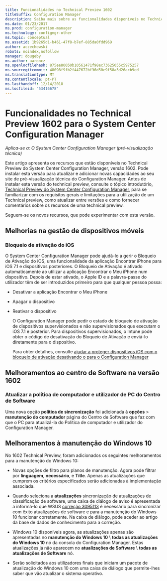 ```yaml
---
title: Funcionalidades no Technical Preview 1602
titleSuffix: Configuration Manager
description: Saiba mais sobre as funcionalidades disponíveis no Technical Preview do System Center Configuration Manager, versão 1602.
ms.date: 01/23/2017
ms.prod: configuration-manager
ms.technology: configmgr-other
ms.topic: conceptual
ms.assetid: 1b9265d1-b461-47f8-b7ef-885da0fdd969
author: aczechowski
robots: noindex,nofollow
manager: dougeby
ms.author: aaroncz
ms.openlocfilehash: 875ee80050b10561471f98ec73625055c5975257
ms.sourcegitcommit: 48098f9fb2f447672bf36d50c9f58a3d26acb9ed
ms.translationtype: MT
ms.contentlocale: pt-PT
ms.lasthandoff: 12/14/2018
ms.locfileid: "53416678"
---
```

# <a name="capabilities-in-technical-preview-1602-for-system-center-configuration-manager"></a>Funcionalidades no Technical Preview 1602 para o System Center Configuration Manager

*Aplica-se a: O System Center Configuration Manager (pré-visualização técnica)*

Este artigo apresenta os recursos que estão disponíveis no Technical Preview do System Center Configuration Manager, versão 1602. Pode instalar esta versão para atualizar e adicionar novas capacidades ao seu site de pré-visualização técnica do Configuration Manager. Antes de instalar esta versão do technical preview, consulte o tópico introdutório, [Technical Preview do System Center Configuration Manager](../../core/get-started/technical-preview.md), para se familiarizar com os requisitos gerais e limitações para a utilização de um Technical preview, como atualizar entre versões e como fornecer comentários sobre os recursos de uma technical preview.  

 Seguem-se os novos recursos, que pode experimentar com esta versão.  

##  <a name="BKMK_MDM"></a> Melhorias na gestão de dispositivos móveis  

### <a name="ios-activation-lock"></a>Bloqueio de ativação do iOS  
 O System Center Configuration Manager pode ajudá-lo a gerir o Bloqueio de Ativação do iOS, uma funcionalidade da aplicação Encontrar iPhone para iOS 7.1 e dispositivos posteriores. O Bloqueio de Ativação é ativado automaticamente ao utilizar a aplicação Encontrar o Meu iPhone num dispositivo. Depois de estar ativado, o Apple ID e a palavra-passe do utilizador têm de ser introduzidos primeiro para que qualquer pessoa possa:  

- Desativar a aplicação Encontrar o Meu iPhone  

- Apagar o dispositivo  

- Reativar o dispositivo  

  O Configuration Manager pode pedir o estado de bloqueio de ativação de dispositivos supervisionados e não supervisionados que executam o iOS 7.1 e posterior. Para dispositivos supervisionados, o Intune pode obter o código de desativação do Bloqueio de Ativação e enviá-lo diretamente para o dispositivo.  

  Para obter detalhes, consulte [ajudar a proteger dispositivos iOS com o bloqueio de ativação desativando o para o Configuration Manager](/sccm/mdm/deploy-use/manage-ios-activation-lock)  

##  <a name="BKMK_SC1601"></a> Melhoramentos ao centro de Software na versão 1602  

### <a name="refresh-pc-machine-and-user-policy-from-software-center"></a>Atualizar a política de computador e utilizador de PC do Centro de Software  
 Uma nova opção **política de sincronização** foi adicionada à **opções** > **manutenção do computador** página do Centro de Software que faz com que o PC para atualizá-la do Política de computador e utilizador do Configuration Manager.  

##  <a name="BKMK_Win10Servicing"></a> Melhoramentos à manutenção do Windows 10  
 No 1602 Technical Preview, foram adicionados os seguintes melhoramentos para a manutenção do Windows 10:  

-   Novas opções de filtro para planos de manutenção.  Agora pode filtrar por **linguagem**, **necessário**, e **Title**. Apenas as atualizações que cumprem os critérios especificados serão adicionadas à implementação associada.  

-   Quando seleciona a **atualizações** sincronização de atualizações de classificação de software, uma caixa de diálogo de aviso é apresentada a informá-lo que WSUS [correção 3095113](https://support.microsoft.com/kb/3095113) é necessário para sincronizar com êxito atualizações de software e para a manutenção do Windows 10 funcionar corretamente.  Na caixa de diálogo, pode aceder ao artigo da base de dados de conhecimento para a correção.  

-   Windows 10 disponíveis agora, as atualizações apenas são apresentadas no **manutenção do Windows 10** \ **todas as atualizações do Windows 10** nó da consola do Configuration Manager. Estas atualizações já não aparecem no **atualizações de Software** \ **todas as atualizações de Software** nó.  

-   Serão solicitados aos utilizadores finais que iniciam um pacote de atualização do Windows 10 com uma caixa de diálogo que permite-lhes saber que vão atualizar o sistema operativo.  
